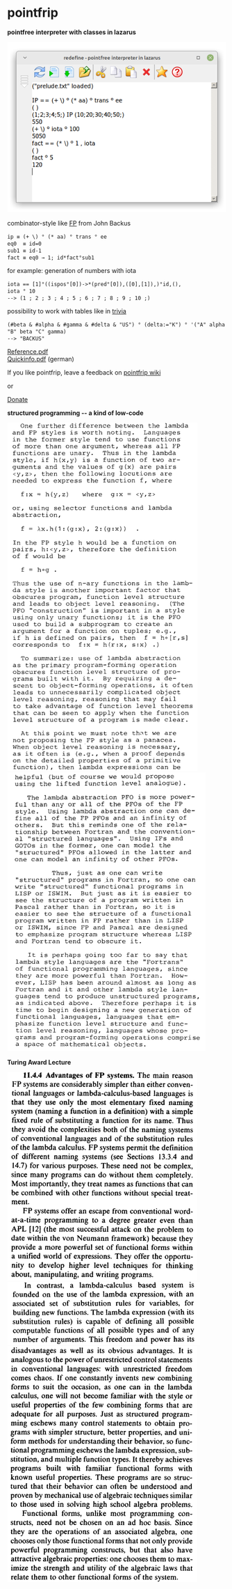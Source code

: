 # pointfrip
**pointfree interpreter with classes in lazarus**
 
 
![screenshot](https://raw.githubusercontent.com/metazip/pointfrip/main/tahomapointfrip.png)
  
  
combinator-style like [FP](https://dl.acm.org/doi/pdf/10.1145/359576.359579) from John Backus

    ip ≡ (+ \) ° (* aa) ° trans ° ee
    eq0  ≡ id=0
    sub1 ≡ id-1
    fact ≡ eq0 → 1; id*fact°sub1

for example: generation of numbers with iota

    iota == [1]°((ispos°[0])->*(pred°[0]),([0],[1]),)°id,(),
    iota ° 10
    --> (1 ; 2 ; 3 ; 4 ; 5 ; 6 ; 7 ; 8 ; 9 ; 10 ;)

possibility to work with tables like in [trivia](https://esolangs.org/wiki/FP_trivia)

    (#beta & #alpha & #gamma & #delta & "US") ° (delta:="K") ° '("A" alpha "B" beta "C" gamma)
    --> "BACKUS"

[Reference.pdf](https://github.com/metazip/pointfrip/blob/main/examples/documents/reference.pdf) \
[Quickinfo.pdf](https://github.com/metazip/pointfrip/blob/main/examples/documents/quickinfo.pdf) (german)

  
  
If you like pointfrip, leave a feedback on [pointfrip wiki](http://162.248.51.100/~pointfre/wiki/doku.php)

  or

[Donate](https://pf-system.github.io/Page3.html)


**structured programming -- a kind of low-code**

![backus-fp1](https://github.com/metazip/pointfrip/blob/main/backus-fp/backusfp1.png)\
![backus-fp2](https://github.com/metazip/pointfrip/blob/main/backus-fp/backusfp2.png)


**Turing Award Lecture**

![backus-fp-adventages](https://github.com/metazip/pointfrip/blob/main/backus-fp/backusfpadvantages.png)\
![fpsystem-1](https://github.com/metazip/pointfrip/blob/main/backus-fp/fpsystem1.png)\
![fpsystem-2](https://github.com/metazip/pointfrip/blob/main/backus-fp/fpsystem2.png)
